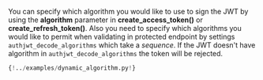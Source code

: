 You can specify which algorithm you would like to use to sign the JWT by using the **algorithm** parameter in **create_access_token()** or **create_refresh_token()**. Also you need to specify which algorithms you would like to permit when validating in protected endpoint by settings `authjwt_decode_algorithms` which take a *sequence*. If the JWT doesn't have algorithm in `authjwt_decode_algorithms` the token will be rejected.

```python hl_lines="16 35-36"
{!../examples/dynamic_algorithm.py!}
```
